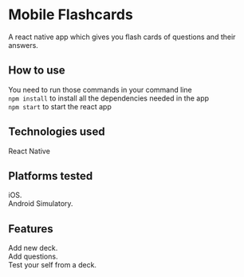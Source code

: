# Mobile Flashcards
A react native app which gives you flash cards of questions and their answers.

## How to use
You need to run those commands in your command line<br/>
`npm install`
to install all the dependencies needed in the app<br/>
`npm start`
to start the react app

## Technologies used
React Native

## Platforms tested
iOS.<br/>
Android Simulatory. 

## Features
Add new deck.<br/>
Add questions.<br/>
Test your self from a deck.
